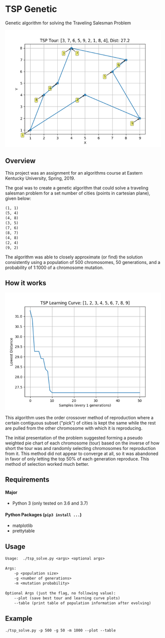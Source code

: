 # TSP Genetic
Genetic algorithm for solving the Traveling Salesman Problem

![TSP Example Solution](img/example_solution.png)

## Overview
This project was an assignment for an algorithms course at Eastern Kentucky University, Spring, 2019.

The goal was to create a genetic algorithm that could solve a traveling salesman problem for a set number of cities
(points in cartesian plane), given below:

```
(1, 1)
(5, 4)
(4, 8)
(3, 5)
(7, 6)
(8, 7)
(4, 8)
(2, 4)
(9, 2)
```

The algorithm was able to closely approximate (or find) the solution consistently using a population of 500 chromosomes,
50 generations, and a probability of 1:1000 of a chromosome mutation.

## How it works
![TSP Learning Curve](img/example_learning_curve.png)

This algorithm uses the order crossover method of reproduction where a certain contiguous subset ("pick") of cities is
kept the same while the rest are pulled from the other chromosome with which it is reproducing.

The initial presentation of the problem suggested forming a pseudo weighted pie chart of each chromosome (tour) based on
the inverse of how short the tour was and randomly selecting chromosomes for reproduction from it. This method did not 
appear to converge at all, so it was abandoned in favor of only letting the top 50% of each generation reproduce. 
This method of selection worked much better.

## Requirements
#### Major
 * Python 3 (only tested on 3.6 and 3.7)
#### Python Packages (`pip3 install ...`)
 * matplotlib
 * prettytable

## Usage
```
Usage:  ./tsp_solve.py <args> <optional args>

Args:
    -p <population size>
    -g <number of generations>
    -m <mutation probability>

Optional Args (just the flag, no following value):
    --plot (save best tour and learning curve plots)
    --table (print table of population information after evolving)

```

## Example
```
./tsp_solve.py -p 500 -g 50 -m 1000 --plot --table
```
